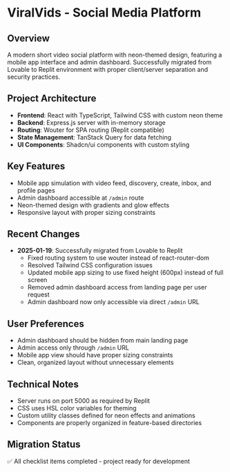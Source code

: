 # ViralVids - Social Media Platform

## Overview
A modern short video social platform with neon-themed design, featuring a mobile app interface and admin dashboard. Successfully migrated from Lovable to Replit environment with proper client/server separation and security practices.

## Project Architecture
- **Frontend**: React with TypeScript, Tailwind CSS with custom neon theme
- **Backend**: Express.js server with in-memory storage
- **Routing**: Wouter for SPA routing (Replit compatible)
- **State Management**: TanStack Query for data fetching
- **UI Components**: Shadcn/ui components with custom styling

## Key Features
- Mobile app simulation with video feed, discovery, create, inbox, and profile pages
- Admin dashboard accessible at `/admin` route
- Neon-themed design with gradients and glow effects
- Responsive layout with proper sizing constraints

## Recent Changes
- **2025-01-19**: Successfully migrated from Lovable to Replit
  - Fixed routing system to use wouter instead of react-router-dom
  - Resolved Tailwind CSS configuration issues
  - Updated mobile app sizing to use fixed height (600px) instead of full screen
  - Removed admin dashboard access from landing page per user request
  - Admin dashboard now only accessible via direct `/admin` URL

## User Preferences
- Admin dashboard should be hidden from main landing page
- Admin access only through `/admin` URL
- Mobile app view should have proper sizing constraints
- Clean, organized layout without unnecessary elements

## Technical Notes
- Server runs on port 5000 as required by Replit
- CSS uses HSL color variables for theming
- Custom utility classes defined for neon effects and animations
- Components are properly organized in feature-based directories

## Migration Status
✅ All checklist items completed - project ready for development